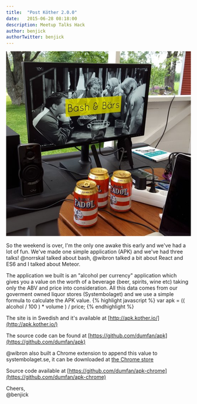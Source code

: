 ```yaml
---
title:  "Post Köther 2.0.0"
date:   2015-06-28 08:18:00
description: Meetup Talks Hack
author: benjick
authorTwitter: benjick
---
```


![Bash & Bärs](/assets/images/bashbars.jpg)

So the weekend is over, I'm the only one awake this early and we've had a lot of fun. We've made one simple application (APK) and we've had three talks! @norrskal talked about bash, @wibron talked a bit about React and ES6 and I talked about Meteor.

The application we built is an "alcohol per currency" application which gives you a value on the worth of a beverage (beer, spirits, wine etc) taking only the ABV and price into consideration. All this data comes from our goverment owned liquor stores (Systembolaget) and we use a simple formula to calculate the APK value.
{% highlight javascript %}
var apk = (( alcohol / 100 ) * volume ) / price;
{% endhighlight %}

The site is in Swedish and it's available at [http://apk.kother.io/](http://apk.kother.io/)

The source code can be found at [https://github.com/dumfan/apk](https://github.com/dumfan/apk)

@wibron also built a Chrome extension to append this value to systembolaget.se, it can be downloaded at [the Chrome store](https://chrome.google.com/webstore/detail/systembolaget-apk/njcbniedjlbhdnolbchleaocgkhojofl)

Source code available at [https://github.com/dumfan/apk-chrome](https://github.com/dumfan/apk-chrome)

Cheers,  
@benjick
